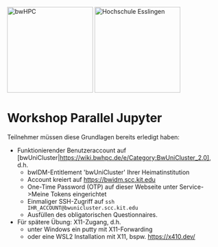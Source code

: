 <img src="https://www.bwhpc-c5.de/img/layout/kit_logo_V2.png" alt="bwHPC" width="200"> <img src="https://github.com/hpcraink/workshop-parallel-jupyter/blob/main/images/HochschuleEsslingen_Logo_RGB_DE.png" alt="Hochschule Esslingen" width="200">

# Workshop Parallel Jupyter

Teilnehmer müssen diese Grundlagen bereits erledigt haben:
* Funktionierender Benutzeraccount auf [bwUniCluster|https://wiki.bwhpc.de/e/Category:BwUniCluster_2.0], d.h.
  * bwIDM-Entitlement 'bwUniCluster' Ihrer Heimatinstitution
  * Account kreiert auf https://bwidm.scc.kit.edu
  * One-Time Password (OTP) auf dieser Webseite unter Service->Meine Tokens eingerichtet
  * Einmaliger SSH-Zugriff auf ```ssh IHR_ACCOUNT@bwunicluster.scc.kit.edu```
  * Ausfüllen des obligatorischen Questionnaires.
* Für spätere Übung: X11-Zugang, d.h.
  * unter Windows ein putty mit X11-Forwarding
  * oder eine WSL2 Installation mit X11, bspw. https://x410.dev/
